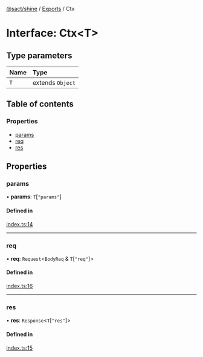 [@sact/shine](../README.md) / [Exports](../modules.md) / Ctx

# Interface: Ctx<T\>

## Type parameters

| Name | Type |
| :------ | :------ |
| `T` | extends `Object` |

## Table of contents

### Properties

- [params](ctx.md#params)
- [req](ctx.md#req)
- [res](ctx.md#res)

## Properties

### params

• **params**: `T`[``"params"``]

#### Defined in

[index.ts:14](https://github.com/mattiasewers/sact/blob/df76a34/packages/shine/src/index.ts#L14)

___

### req

• **req**: `Request`<`BodyReq` & `T`[``"req"``]\>

#### Defined in

[index.ts:16](https://github.com/mattiasewers/sact/blob/df76a34/packages/shine/src/index.ts#L16)

___

### res

• **res**: `Response`<`T`[``"res"``]\>

#### Defined in

[index.ts:15](https://github.com/mattiasewers/sact/blob/df76a34/packages/shine/src/index.ts#L15)
